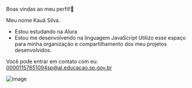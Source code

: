 Boas vindas ao meu perfil!👋

Meu nome Kauã Silva. 

- Estou estudando na Alura
- Estou me desenvolvendo na linguagem JavaScript
Utilizo esse espaço para minha organização e compartilhamento dos meu projetos desenvolvidos.

Você pode entrar em contato com eu:
00001157651094sp@al.educacao.sp.gov.br

![image](https://github.com/user-attachments/assets/d3a7a59f-501a-4156-9a6f-5bac1a639121)


